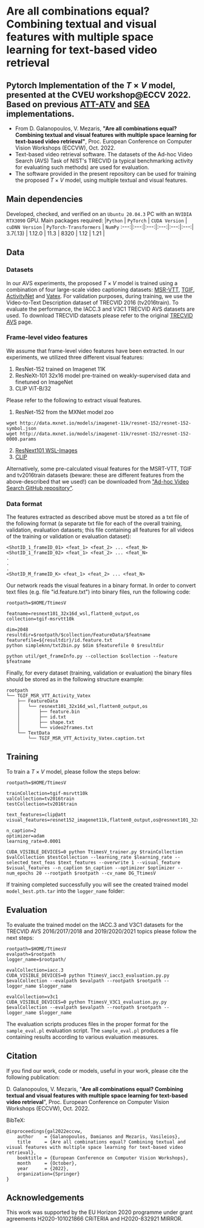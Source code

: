 # Are all combinations equal? Combining textual and visual features with multiple space learning for text-based video retrieval

## Pytorch Implementation of the $T \times V$ model, presented at the CVEU workshop@ECCV 2022. Based on previous [ATT-ATV](https://github.com/bmezaris/AVS_dual_encoding_attention_network) and [SEA](https://github.com/li-xirong/sea) implementations. 

- From D. Galanopoulos, V. Mezaris, **"Are all combinations equal? Combining textual and visual features with multiple space learning for text-based video retrieval"**, Proc. European Conference on Computer Vision Workshops (ECCVW), Oct. 2022.
- Text-based video retrieval software. The datasets of the Ad-hoc Video Search (AVS) Task of NIST's TRECVID (a typical benchmarking activity for evaluating such methods) are used for evaluation.
- The software provided in the present repository can be used for training the proposed $T \times V$ model, using multiple textual and visual features.

## Main dependencies
Developed, checked, and verified on an `Ubuntu 20.04.3` PC with an `NVIDIA RTX3090` GPU. Main packages required:
|`Python` | `PyTorch` | `CUDA Version` | `cuDNN Version` | `PyTorch-Transformers` | `NumPy` 
:---:|:---:|:---:|:---:|:---:|:---:|
3.7(.13) | 1.12.0 | 11.3 | 8320 | 1.12 | 1.21 |

## Data

### Datasets
In our AVS experiments, the proposed $T \times V$ model is trained using a combination of four large-scale video captioning datasets: [MSR-VTT](https://www.microsoft.com/en-us/research/publication/msr-vtt-a-large-video-description-dataset-for-bridging-video-and-language/), [TGIF](https://github.com/raingo/TGIF-Release), [ActivityNet](https://cs.stanford.edu/people/ranjaykrishna/densevid/) and [Vatex](https://eric-xw.github.io/vatex-website/index.html). For validation purposes, during training, we use the Video-to-Text
Description dataset of TRECVID 2016 (tv2016train). To evaluate the performance, the IACC.3 and V3C1 TRECVID AVS datasets are used. To download TRECVID datasets please refer to the original [TRECVID AVS](https://www-nlpir.nist.gov/projects/tv2022/avs.html) page.

### Frame-level video features
We assume that frame-level video features have been extracted. In our experiments, we utilized three different visual features:

1. ResNet-152 trained on Imagenet 11K
2. ResNeXt-101 32x16 model pre-trained on weakly-supervised data and finetuned on ImageNet
3. CLIP ViT-B/32


Please refer to the following to extract visual features.

1. ResNet-152 from the MXNet model zoo

```
wget http://data.mxnet.io/models/imagenet-11k/resnet-152/resnet-152-symbol.json
wget http://data.mxnet.io/models/imagenet-11k/resnet-152/resnet-152-0000.params
```
2. [ResNext101 WSL-Images](https://github.com/facebookresearch/WSL-Images)
3. [CLIP](https://github.com/openai/CLIP) 

Alternatively, some pre-calculated visual features for the MSRT-VTT, TGIF and tv2016train datasets (beware: these are different features from the above-described that we used!) can be downloaded from ["Ad-hoc Video Search GitHub repository"](https://github.com/li-xirong/avs).

### Data format
The features extracted as described above must be stored as a txt file of the following format (a separate txt file for each of the overall training, validation, evaluation datasets; this file containing all features for all videos of the training or validation or evaluation dataset):

```
<ShotID_1_frameID_01> <feat_1> <feat_2> ... <feat_N>
<ShotID_1_frameID_02> <feat_1> <feat_2> ... <feat_N>
.
.
.
<ShotID_M_frameID_K> <feat_1> <feat_2> ... <feat_N>
```

Our network reads the visual features in a binary format. In order to convert text files (e.g. file "id.feature.txt") into binary files, run the following code:

```
rootpath=$HOME/TtimesV

featname=resnext101_32x16d_wsl,flatten0_output,os
collection=tgif-msrvtt10k

dim=2048
resultdir=$rootpath/$collection/FeatureData/$featname
featurefile=${resultdir}/id.feature.txt
python simpleknn/txt2bin.py $dim $featurefile 0 $resultdir

python util/get_frameInfo.py --collection $collection --feature $featname
```
Finally, for every dataset (training, validation or evaluation) the binary files should be stored as in the following structure example:
```
rootpath
└── TGIF_MSR_VTT_Activity_Vatex
    ├── FeatureData
    │   └── resnext101_32x16d_wsl,flatten0_output,os
    │       ├── feature.bin
    │       ├── id.txt
    │       ├── shape.txt
    │       └── video2frames.txt
    └── TextData
        └── TGIF_MSR_VTT_Activity_Vatex.caption.txt
```
## Training
To train a $T \times V$ model, please follow the steps below:

```
rootpath=$HOME/TtimesV

trainCollection=tgif-msrvtt10k
valCollection=tv2016train
testCollection=tv2016train

text_features=clip@att
visual_features=resnet152_imagenet11k,flatten0_output,os@resnext101_32x16d_wsl,flatten0_output,os@CLIP_ViT_B_32_output,os

n_caption=2
optimizer=adam
learning_rate=0.0001

CUDA_VISIBLE_DEVICES=0 python TtimesV_trainer.py $trainCollection $valCollection $testCollection --learning_rate $learning_rate --selected_text_feas $text_features --overwrite 1 --visual_feature $visual_features --n_caption $n_caption --optimizer $optimizer --num_epochs 20 --rootpath $rootpath --cv_name DG_TtimesV 
```
If training completed successfully you will see the created trained model `model_best.pth.tar` into the `logger_name` folder:

## Evaluation
To evaluate the trained model on the IACC.3 and V3C1 datasets for the TRECVID AVS 2016/2017/2018 and 2019/2020/2021 topics please follow the next steps:

```
rootpath=$HOME/TtimesV
evalpath=$rootpath
logger_name=$rootpath/

evalCollection=iacc.3
CUDA_VISIBLE_DEVICES=0 python TtimesV_iacc3_evaluation.py.py $evalCollection --evalpath $evalpath --rootpath $rootpath --logger_name $logger_name

evalCollection=v3c1
CUDA_VISIBLE_DEVICES=0 python TtimesV_V3C1_evaluation.py.py $evalCollection --evalpath $evalpath --rootpath $rootpath --logger_name $logger_name
```

The evaluation scripts produces files in the proper format for the `sample_eval.pl` evaluation script. The `sample_eval.pl` produces a file containing results according to various evaluation measures.
## Citation

If you find our work, code or models, useful in your work, please cite the following publication:

D. Galanopoulos, V. Mezaris, "<b>Are all combinations equal? Combining textual and visual features with multiple space learning for text-based video retrieval</b>", Proc. European Conference on Computer Vision Workshops (ECCVW), Oct. 2022.

BibTeX:

```
@inproceedings{gal2022eccvw,
    author    = {Galanopoulos, Damianos and Mezaris, Vasileios},
    title     = {Are all combinations equal? Combining textual and visual features with multiple space learning for text-based video retrieval},
    booktitle = {European Conference on Computer Vision Workshops},
    month     = {October},
    year      = {2022},
    organization={Springer}
}
```

## Acknowledgements
This work was supported by the EU Horizon 2020 programme under grant agreements H2020-101021866 CRiTERIA and H2020-832921 MIRROR.
